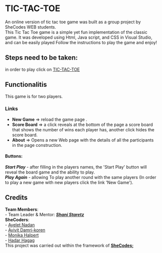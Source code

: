 # TIC-TAC-TOE
An online version of tic tac toe game was built as a group project by SheCodes WEB students.  
This Tic Tac Toe game is a simple yet fun implementation of the classic game. It was developed using Html, Java script, and CSS in Visual Studio, and can be easily played Follow the instructions to play the game and enjoy!

## Steps need to be taken:
in order to play click on [TIC-TAC-TOE](https://hadarhagag.github.io/TicTacToe/) 

## Functionalitis
This game is for two players. 

### Links
- **New Game** => reload the game page .
- **Score Board** =>  a click reveals at the bottom of the page a score board that shows the number of wins each player has, another click hides the score board.
- **About** => Opens a new Web page with the details of all the participants in the page construction.

#### Buttons:
***Start Play*** - after filling in the players names, the 'Start Play' button will reveal the board game and the ability to play.
<br> ***Play Again*** - allowing To play another round with the same players (In order to play a new game with new players click the link 'New Game').


## Credits
**Team Members**:
<br>- Team Leader & Mentor: ***[Shani Staretz](https://github.com/hakimiansh)***
<br>**SheCoders**:
<br> - [Ayelet Nadan](https://github.com/ayeletnadan) 
<br> - [Avivit Damri-koren](https://github.com/AvivitDK)
<br> - [Monika Halpert](https://github.com/monikaovis)
<br> - [Hadar Hagag](https://github.com/HadarHagag)
<br>This project was carried out within the framework of **[SheCodes;](https://she-codes.org)**
